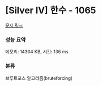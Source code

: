 # [Silver IV] 한수 - 1065 

[문제 링크](https://www.acmicpc.net/problem/1065) 

### 성능 요약

메모리: 14304 KB, 시간: 136 ms

### 분류

브루트포스 알고리즘(bruteforcing)

